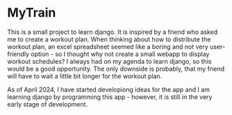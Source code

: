 # MyTrain
This is a small project to learn django. It is inspired by a friend who asked me to create a workout plan. When thinking about how to distribute the workout plan, an excel spreadsheet seemed like a boring and not very user-friendly option - so I thought why not create a small webapp to display workout schedules? I always had on my agenda to learn django, so this would be a good opportunity. The only downside is probably, that my friend will have to wait a little bit longer for the workout plan.

As of April 2024, I have started developiong ideas for the app and I am learning django by programming this app - however, it is still in the very early stage of development.
